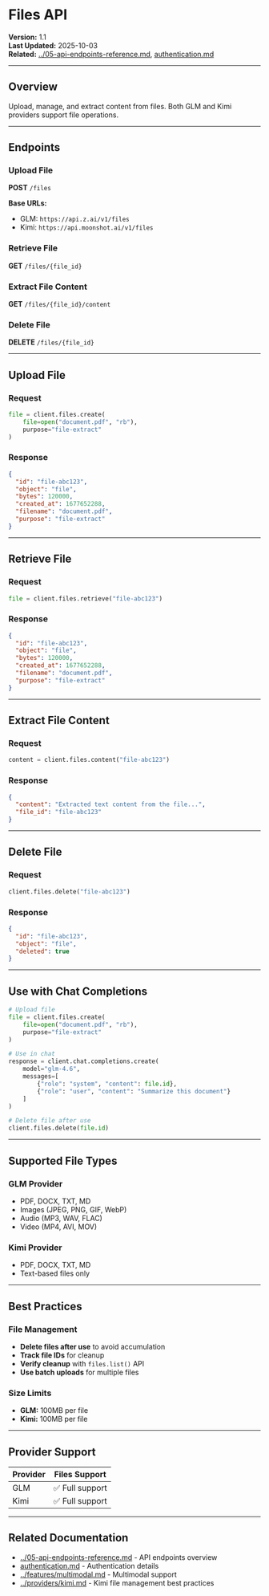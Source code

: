 # Files API

**Version:** 1.1  
**Last Updated:** 2025-10-03  
**Related:** [../05-api-endpoints-reference.md](../05-api-endpoints-reference.md), [authentication.md](authentication.md)

---

## Overview

Upload, manage, and extract content from files. Both GLM and Kimi providers support file operations.

---

## Endpoints

### Upload File

**POST** `/files`

**Base URLs:**
- GLM: `https://api.z.ai/v1/files`
- Kimi: `https://api.moonshot.ai/v1/files`

### Retrieve File

**GET** `/files/{file_id}`

### Extract File Content

**GET** `/files/{file_id}/content`

### Delete File

**DELETE** `/files/{file_id}`

---

## Upload File

### Request

```python
file = client.files.create(
    file=open("document.pdf", "rb"),
    purpose="file-extract"
)
```

### Response

```json
{
  "id": "file-abc123",
  "object": "file",
  "bytes": 120000,
  "created_at": 1677652288,
  "filename": "document.pdf",
  "purpose": "file-extract"
}
```

---

## Retrieve File

### Request

```python
file = client.files.retrieve("file-abc123")
```

### Response

```json
{
  "id": "file-abc123",
  "object": "file",
  "bytes": 120000,
  "created_at": 1677652288,
  "filename": "document.pdf",
  "purpose": "file-extract"
}
```

---

## Extract File Content

### Request

```python
content = client.files.content("file-abc123")
```

### Response

```json
{
  "content": "Extracted text content from the file...",
  "file_id": "file-abc123"
}
```

---

## Delete File

### Request

```python
client.files.delete("file-abc123")
```

### Response

```json
{
  "id": "file-abc123",
  "object": "file",
  "deleted": true
}
```

---

## Use with Chat Completions

```python
# Upload file
file = client.files.create(
    file=open("document.pdf", "rb"),
    purpose="file-extract"
)

# Use in chat
response = client.chat.completions.create(
    model="glm-4.6",
    messages=[
        {"role": "system", "content": file.id},
        {"role": "user", "content": "Summarize this document"}
    ]
)

# Delete file after use
client.files.delete(file.id)
```

---

## Supported File Types

### GLM Provider
- PDF, DOCX, TXT, MD
- Images (JPEG, PNG, GIF, WebP)
- Audio (MP3, WAV, FLAC)
- Video (MP4, AVI, MOV)

### Kimi Provider
- PDF, DOCX, TXT, MD
- Text-based files only

---

## Best Practices

### File Management
- **Delete files after use** to avoid accumulation
- **Track file IDs** for cleanup
- **Verify cleanup** with `files.list()` API
- **Use batch uploads** for multiple files

### Size Limits
- **GLM:** 100MB per file
- **Kimi:** 100MB per file

---

## Provider Support

| Provider | Files Support |
|----------|--------------|
| GLM | ✅ Full support |
| Kimi | ✅ Full support |

---

## Related Documentation

- [../05-api-endpoints-reference.md](../05-api-endpoints-reference.md) - API endpoints overview
- [authentication.md](authentication.md) - Authentication details
- [../features/multimodal.md](../features/multimodal.md) - Multimodal support
- [../providers/kimi.md](../providers/kimi.md) - Kimi file management best practices

